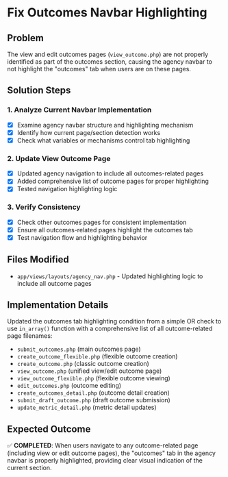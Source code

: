 # Fix Outcomes Navbar Highlighting

## Problem
The view and edit outcomes pages (`view_outcome.php`) are not properly identified as part of the outcomes section, causing the agency navbar to not highlight the "outcomes" tab when users are on these pages.

## Solution Steps

### 1. Analyze Current Navbar Implementation
- [x] Examine agency navbar structure and highlighting mechanism
- [x] Identify how current page/section detection works
- [x] Check what variables or mechanisms control tab highlighting

### 2. Update View Outcome Page
- [x] Updated agency navigation to include all outcomes-related pages
- [x] Added comprehensive list of outcome pages for proper highlighting
- [x] Tested navigation highlighting logic

### 3. Verify Consistency
- [x] Check other outcomes pages for consistent implementation
- [x] Ensure all outcomes-related pages highlight the outcomes tab
- [x] Test navigation flow and highlighting behavior

## Files Modified
- `app/views/layouts/agency_nav.php` - Updated highlighting logic to include all outcome pages

## Implementation Details
Updated the outcomes tab highlighting condition from a simple OR check to use `in_array()` function with a comprehensive list of all outcome-related page filenames:

- `submit_outcomes.php` (main outcomes page)
- `create_outcome_flexible.php` (flexible outcome creation)
- `create_outcome.php` (classic outcome creation)
- `view_outcome.php` (unified view/edit outcome page)
- `view_outcome_flexible.php` (flexible outcome viewing)
- `edit_outcomes.php` (outcome editing)
- `create_outcomes_detail.php` (outcome detail creation)
- `submit_draft_outcome.php` (draft outcome submission)
- `update_metric_detail.php` (metric detail updates)

## Expected Outcome
✅ **COMPLETED**: When users navigate to any outcome-related page (including view or edit outcome pages), the "outcomes" tab in the agency navbar is properly highlighted, providing clear visual indication of the current section.
